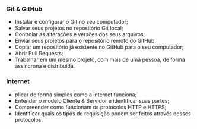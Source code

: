 ### Git & GitHub

- Instalar e configurar o Git no seu computador;
- Salvar seus projetos no repositório Git local;
- Controlar as alterações e versões dos seus arquivos;
- Enviar seus projetos para o repositório remoto do GitHub.
- Copiar um repositório já existente no GitHub para o seu computador;
- Abrir Pull Requests;
- Trabalhar em um mesmo projeto, com mais de uma pessoa, de forma assíncrona e distribuída.

### Internet

- plicar de forma simples como a internet funciona;
- Entender o modelo Cliente & Servidor e identificar suas partes;
- Compreender como funcionam os protocolos HTTP e HTTPS;
- Identificar quais os tipos de requisição podem ser feitos através desses protocolos.

